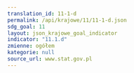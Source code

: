 ```yaml
---
translation_id: 11-1-d
permalink: /api/krajowe/11/11-1-d.json
sdg_goal: 11
layout: json_krajowe_goal_indicator
indicator: "11.1.d"
zmienne: ogółem
kategorie: null
source_url: www.stat.gov.pl
---
```

